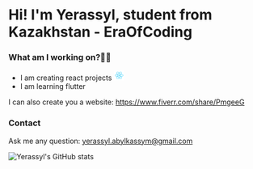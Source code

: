 # Hi! I'm Yerassyl, student from Kazakhstan - EraOfCoding

### What am I working on?👨‍💻
- I am creating react projects <code><img height="20" src="https://raw.githubusercontent.com/github/explore/80688e429a7d4ef2fca1e82350fe8e3517d3494d/topics/react/react.png"></code>
- I am learning flutter

I can also create you a website: https://www.fiverr.com/share/PmgeeG

### Contact
Ask me any question:
yerassyl.abylkassym@gmail.com

![Yerassyl's GitHub stats](https://github-readme-stats.vercel.app/api?username=EraOfCoding&count_private=true&bg_color=fefefe&title_color=121212&text_color=353535&show_icons=true)
